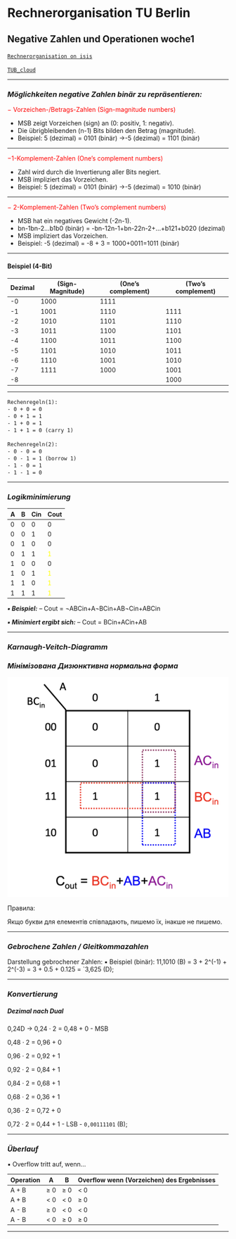 # Rechnerorganisation TU Berlin

## Negative Zahlen und Operationen woche1

[`Rechnerorganisation on isis`](https://isis.tu-berlin.de/course/view.php?id=35785)

[`TUB_cloud`](https://tubcloud.tu-berlin.de/s/YCGoWPgEYJQ6jY7)

***
### **_Möglichkeiten negative Zahlen binär zu repräsentieren:_**

<span style='color: red;'>− Vorzeichen-/Betrags-Zahlen (Sign-magnitude numbers)</span>

- MSB zeigt Vorzeichen (sign) an (0: positiv, 1: negativ).
- Die übrigbleibenden (n-1) Bits bilden den Betrag (magnitude).
- Beispiel: 5 (dezimal) = 0101 (binär) →-5 (dezimal) = 1101 (binär)
***

<span style='color: red;'>−1-Komplement-Zahlen (One’s complement numbers)</span>

- Zahl wird durch die Invertierung aller Bits negiert.
- MSB impliziert das Vorzeichen.
- Beispiel: 5 (dezimal) = 0101 (binär) →-5 (dezimal) = 1010 (binär)
***

<span style='color: red;'>− 2-Komplement-Zahlen (Two’s complement numbers)</span>

- MSB hat ein negatives Gewicht (-2n-1).
- bn-1bn-2…b1b0 (binär) = -bn-12n-1+bn-22n-2+…+b121+b020 (dezimal)
- MSB impliziert das Vorzeichen.
- Beispiel: -5 (dezimal) = -8 + 3 = 1000+0011=1011 (binär)
***

#### **Beispiel (4-Bit)**
| Dezimal | (Sign-Magnitude) | (One’s complement) | (Two’s complement) |
|---------|------------------|--------------------|--------------------|
| -0      | 1000             | 1111               |                    |
| -1      | 1001             | 1110               | 1111               |
| -2      | 1010             | 1101               | 1110               |
| -3      | 1011             | 1100               | 1101               |
| -4      | 1100             | 1011               | 1100               |
| -5      | 1101             | 1010               | 1011               |
| -6      | 1110             | 1001               | 1010               |
| -7      | 1111             | 1000               | 1001               |
| -8      |                  |                    | 1000               |

***
```
Rechenregeln(1):
- 0 + 0 = 0
- 0 + 1 = 1
- 1 + 0 = 1
- 1 + 1 = 0 (carry 1)

Rechenregeln(2):
- 0 - 0 = 0
- 0 - 1 = 1 (borrow 1)
- 1 - 0 = 1
- 1 - 1 = 0
```
***
### **_Logikminimierung_**


| A | B | Cin | Cout                                  |
|---|---|-----|---------------------------------------|
| 0 | 0 | 0   | 0                                     |
| 0 | 0 | 1   | 0                                     | 
| 0 | 1 | 0   | 0                                     | 
| 0 | 1 | 1   | <span style='color: yellow;'>1</span> |
| 1 | 0 | 0   | 0                                     | 
| 1 | 0 | 1   | <span style='color: yellow;'>1</span> | 
| 1 | 1 | 0   | <span style='color: yellow;'>1</span> | 
| 1 | 1 | 1   | <span style='color: yellow;'>1</span> |

**_▪ Beispiel:_**
– Cout = ¬ABCin+A¬BCin+AB¬Cin+ABCin

**_▪ Minimiert ergibt sich:_**
– Cout = BCin+ACin+AB
***
### **_Karnaugh-Veitch-Diagramm_**

### **_Мінімізована Дизюнктивна нормальна форма_**

![alt text](Bildschirmfoto%202023-11-07%20um%2008.42.13.png)

Правила:

Якщо букви для елементів співпадають, пишемо їх, інакше не пишемо.

***
### **_Gebrochene Zahlen / Gleitkommazahlen_**
Darstellung gebrochener Zahlen:
▪ Beispiel (binär):
11,1010 (B) = 3 + 2^(-1) + 2^(-3) = 3 + 0.5 + 0.125 = `3,625 (D);
***
### **_Konvertierung_**
##### **_Dezimal nach Dual_**

0,24D -> 0,24 · 2 = 0,48 + 0 - MSB

0,48 · 2 = 0,96 + 0

0,96 · 2 = 0,92 + 1

0,92 · 2 = 0,84 + 1

0,84 · 2 = 0,68 + 1

0,68 · 2 = 0,36 + 1

0,36 · 2 = 0,72 + 0

0,72 · 2 = 0,44 + 1 - LSB - `0,00111101` (B);
***
### **_Überlauf_**

▪ Overflow tritt auf, wenn…

| Operation | A    | B    | Overflow wenn (Vorzeichen) des Ergebnisses | 
|-----------|------|------|--------------------------------------------|
| A + B     | ≥  0 | ≥  0 | < 0                                        |
| A + B     | < 0  | < 0  | ≥ 0                                        | 
| A - B     | ≥ 0  | < 0  | < 0                                        | 
| A - B     | < 0  | ≥ 0  | ≥ 0                                        |
***


    

